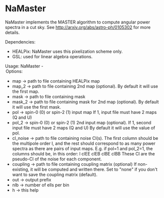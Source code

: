 # NaMaster

NaMaster implements the MASTER algorithm to compute
angular power spectra in a cut sky.
See http://arxiv.org/abs/astro-ph/0105302 for more
details.

Dependencies:
 - HEALPix: NaMaster uses this pixelization scheme
            only.
 - GSL: used for linear algebra operations.
 
Usage: NaMaster -<opt-name> <option>
Options:
  - map      -> path to file containing HEALPix map
  - map_2    -> path to file containing 2nd map (optional).
                By default it will use the first map.
  - mask     -> path to file containing mask
  - mask_2   -> path to file containing mask for 2nd map (optional).
                By default it will use the first mask.
  - pol      -> spin-0 (0) or spin-2 (1) input map
                If 1, input file must have 2 maps (Q and U)
  - pol_2    -> spin-0 (0) or spin-2 (1) 2nd input map (optional).
                If 1, second input file must have 2 maps (Q and U)
                By default it will use the value of pol.
  - cl_noise -> path to file containing noise Cl(s). The first column
                should be the multipole order l, and the rest should
                correspond to as many power spectra as there are pairs
                of input maps. E.g. if pol=1 and pol_2=1, the columns
                should be, in this order:
                  l  clEE  clEB  clBE  clBB
                These Cl are the pseudo-Cl of the noise for each
                component.
  - coupling -> path to file containing coupling matrix (optional)
                If non-existing, it will be computed and
                written there. Set to "none" if you don't want to save
                the coupling matrix (default).
  - out      -> output prefix
  - nlb      -> number of ells per bin
  - h        -> this help
